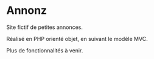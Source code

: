 # Annonz
Site fictif de petites annonces.

Réalisé en PHP orienté objet, en suivant le modèle MVC.

Plus de fonctionnalités à venir.
